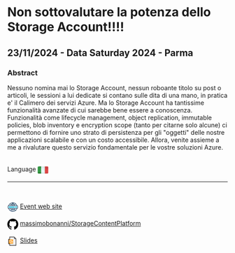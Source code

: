 # Non sottovalutare la potenza dello Storage Account!!!!
##  23/11/2024 - Data Saturday 2024 - Parma
### Abstract 
Nessuno nomina mai lo Storage Account, nessun roboante titolo su post o articoli, le sessioni a lui dedicate si contano sulle dita di una mano, in pratica e' il Calimero dei servizi Azure. Ma lo Storage Account ha tantissime funzionalità avanzate di cui sarebbe bene essere a conoscenza. Funzionalità come lifecycle management, object replication, immutable policies, blob inventory e encryption scope (tanto per citarne solo alcune) ci permettono di fornire uno strato di persistenza per gli "oggetti" delle nostre applicazioni scalabile e con un costo accessibile. Allora, venite assieme a me a rivalutare questo servizio fondamentale per le vostre soluzioni Azure.

<br/>
Language <img width="25" src="https://raw.githubusercontent.com/massimobonanni/massimobonanni/master/images/flagitaly.svg" style="vertical-align:middle">

<br/>

---
<br/>

<p>
<img width="25" src="https://raw.githubusercontent.com/massimobonanni/massimobonanni/master/images/eventwebsite.svg" style="vertical-align:middle"> 
<a href="https://datasaturdays.com/Event/20241123-datasaturday0064">Event web site</a>
</p>

<p>
<img width="25" src="https://raw.githubusercontent.com/massimobonanni/massimobonanni/master/images/github.svg" style="vertical-align:middle"> 
<a href="https://github.com/massimobonanni/StorageContentPlatform" target="_blank">massimobonanni/StorageContentPlatform</a>
</p>

<p>
<img width="25" src="https://raw.githubusercontent.com/massimobonanni/massimobonanni/master/images/slides.svg" style="vertical-align:middle"> 
<a href="https://raw.githubusercontent.com/massimobonanni/massimobonanni/master/slides/DataSaturdayParma24.pdf">Slides</a>
</p>

